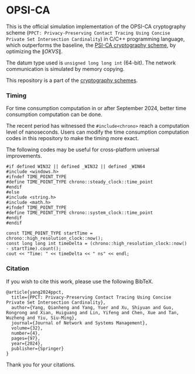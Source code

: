 # OPSI-CA

This is the official simulation implementation of the OPSI-CA cryptography scheme (``PPCT: Privacy-Preserving Contact Tracing Using Concise Private Set Intersection Cardinality``) in C/C++ programming language, which outperforms the baseline, the [PSI-CA cryptography scheme](https://github.com/BatchClayderman/PSI-CA-ull), by optimizing the $\|OKVS\|$. 

The datum type used is ``unsigned long long int`` (64-bit). The network communication is simulated by memory copying. 

This repository is a part of the [cryptography schemes](https://github.com/BatchClayderman/Cryptography-Schemes). 

### Timing

For time consumption computation in or after September 2024, better time consumption computation can be done. 

The recent period has witnessed the ``#include<chrono>`` reach a computation level of nanoseconds. Users can modify the time consumption computation codes in this repository to make the timing more exact.  

The following codes may be useful for cross-platform universal improvements. 

```
#if defined WIN32 || defined _WIN32 || defined _WIN64
#include <windows.h>
#ifndef TIME_POINT_TYPE
#define TIME_POINT_TYPE chrono::steady_clock::time_point
#endif
#else
#include <string.h>
#include <math.h>
#ifndef TIME_POINT_TYPE
#define TIME_POINT_TYPE chrono::system_clock::time_point
#endif
#endif
```

```
const TIME_POINT_TYPE startTime = chrono::high_resolution_clock::now();
const long long int timeDelta = (chrono::high_resolution_clock::now() - startTime).count();
cout << "Time: " << timeDelta << " ns" << endl;
```

### Citation

If you wish to cite this work, please use the following BibTeX. 

```
@article{yang2024ppct,
  title={PPCT: Privacy-Preserving Contact Tracing Using Concise Private Set Intersection Cardinality},
  author={Yang, Qianheng and Yang, Yuer and Xu, Shiyuan and Guo, Rongrong and Xian, Huiguang and Lin, Yifeng and Chen, Xue and Tan, Wuzheng and Yiu, Siu-Ming},
  journal={Journal of Network and Systems Management},
  volume={32},
  number={4},
  pages={97},
  year={2024},
  publisher={Springer}
}
```

Thank you for your citations. 

